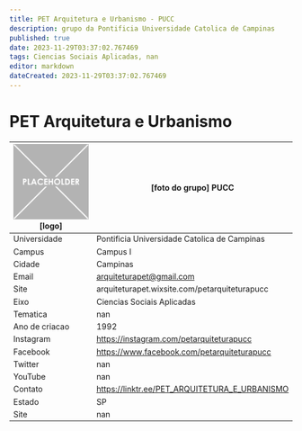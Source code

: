 ```yaml
---
title: PET Arquitetura e Urbanismo - PUCC
description: grupo da Pontificia Universidade Catolica de Campinas
published: true
date: 2023-11-29T03:37:02.767469
tags: Ciencias Sociais Aplicadas, nan
editor: markdown
dateCreated: 2023-11-29T03:37:02.767469
---
```


# PET Arquitetura e Urbanismo


| ![placeholder.png](/placeholder.png) [logo] | [foto do grupo] PUCC         |
| ------------------------------------------- | ------------------------------------------------- |
| Universidade                                | Pontificia Universidade Catolica de Campinas      |
| Campus                                      | Campus I            |
| Cidade                                      | Campinas             |
| Email                                       | arquiteturapet@gmail.com             |
| Site                                        | arquiteturapet.wixsite.com/petarquiteturapucc              |
| Eixo                                        | Ciencias Sociais Aplicadas              |
| Tematica                                    | nan          |
| Ano de criacao                              | 1992        |
| Instagram                                   | https://instagram.com/petarquiteturapucc         |
| Facebook                                    | https://www.facebook.com/petarquiteturapucc          |
| Twitter                                     | nan           |
| YouTube                                     | nan           |
| Contato                                     | https://linktr.ee/PET_ARQUITETURA_E_URBANISMO         |
| Estado                                      |  SP            |
| Site                                        | nan |
